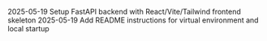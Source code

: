 2025-05-19 Setup FastAPI backend with React/Vite/Tailwind frontend skeleton
2025-05-19 Add README instructions for virtual environment and local startup

